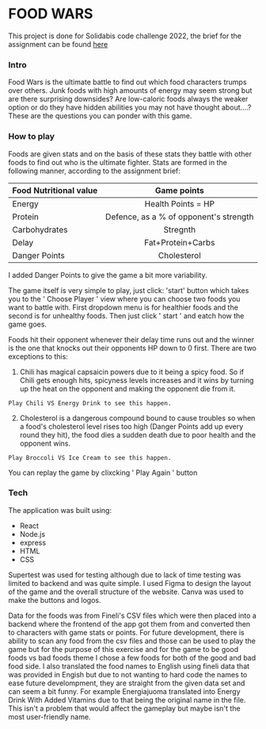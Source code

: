 <h1>FOOD WARS </h4>

This project is done for Solidabis code challenge 2022, the brief for the assignment can be found [here](https://koodihaaste.solidabis.com/intro)

### Intro
Food Wars is the ultimate battle to find out which food characters trumps over others. Junk foods with high amounts of energy may seem strong but are there surprising downsides? Are low-caloric foods always the weaker option or do they have hidden abilities you may not have thought about....? These are the questions you can ponder with this game. 

### How to play
Foods are given stats and on the basis of these stats they battle with other foods to find out who is the ultimate fighter. Stats are formed in the following manner, according to the assignment brief: 

| Food Nutritional value       | Game points         
| ------------- |:-------------:| 
| Energy      | Health Points = HP | 
| Protein     | Defence, as a % of opponent's strength      |
| Carbohydrates | Stregnth      |
| Delay     | Fat+Protein+Carbs      |
| Danger Points     | Cholesterol      |

I added Danger Points to give the game a bit more variability.

The game itself is very simple to play, just click: 'start' button which takes you to the ' Choose Player ' view where you can choose two foods you want to battle with. First dropdown menu is for healthier foods and the second is for unhealthy foods. Then just click ' start ' and eatch how the game goes. 

Foods hit their opponent whenever their delay time runs out and the winner is the one that knocks out their opponents HP down to 0 first. There are two exceptions to this: 
  1. Chili has magical capsaicin powers due to it being a spicy food. So if Chili gets enough hits, spicyness levels increases and it wins by turning up the heat on the opponent and making the opponent die from it.
    
    Play Chili VS Energy Drink to see this happen.
  2. Cholesterol is a dangerous compound bound to cause troubles so when a food's cholesterol level rises too high (Danger Points add up every round they hit), the food dies a sudden death due to poor health and the opponent wins. 
    
    Play Broccoli VS Ice Cream to see this happen.

You can replay the game by clixcking ' Play Again ' button

### Tech

The application was built using:
  * React
  * Node.js
  * express
  * HTML
  * CSS

Supertest was used for testing although due to lack of time testing was limited to backend and was quite simple. 
I used Figma to design the layout of the game and the overall structure of the website. Canva was used to make the buttons and logos.
 
Data for the foods was from Fineli's CSV files which were then placed into a backend where the frontend of the app got them from and converted then to characters with game stats or points. For future development, there is ability to scan any food from the csv files and those can be used to play the game but for the purpose of this exercise and for the game to be good foods vs bad foods theme I chose a few foods for both of the good and bad food side. I also translated the food names to English using fineli data that was provided in Engish but due to not wanting to hard code the names to ease future develompment, they are straight from the given data set and can seem a bit funny. For example Energiajuoma translated into Energy Drink With Added Vitamins due to that being the original name in the file. This isn't a problem that would affect the gameplay but maybe isn't the most user-friendly name. 

